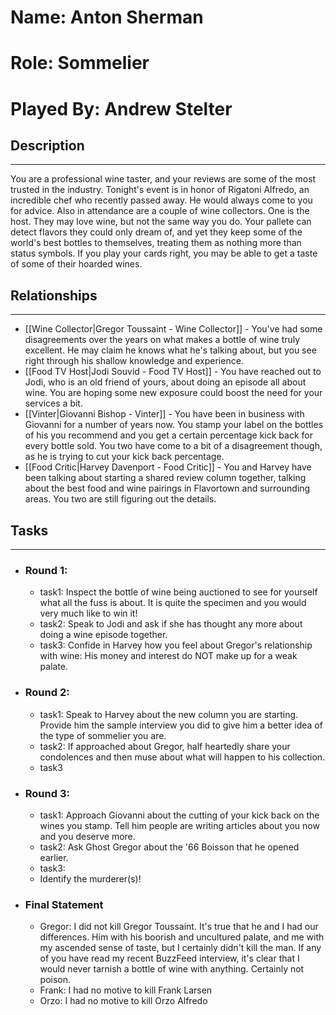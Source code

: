 # Name: Anton Sherman
# Role: Sommelier
# Played By: Andrew Stelter

## Description
---
You are a professional wine taster, and your reviews are some of the most trusted in the industry. Tonight's event is in honor of Rigatoni Alfredo, an incredible chef who recently passed away. He would always come to you for advice. Also in attendance are a couple of wine collectors. One is the host. They may love wine, but not the same way you do. Your pallete can detect flavors they could only dream of, and yet they keep some of the world's best bottles to themselves, treating them as nothing more than status symbols. If you play your cards right, you may be able to get a taste of some of their hoarded wines.

## Relationships
---
- [[Wine Collector|Gregor Toussaint - Wine Collector]] - You've had some disagreements over the years on what makes a bottle of wine truly excellent. He may claim he knows what he's talking about, but you see right through his shallow knowledge and experience.
- [[Food TV Host|Jodi Souvid - Food TV Host]] - You have reached out to Jodi, who is an old friend of yours, about doing an episode all about wine. You are hoping some new exposure could boost the need for your services a bit.
- [[Vinter|Giovanni Bishop - Vinter]] - You have been in business with Giovanni for a number of years now. You stamp your label on the bottles of his you recommend and you get a certain percentage kick back for every bottle sold. You two have come to a bit of a disagreement though, as he is trying to cut your kick back percentage.
- [[Food Critic|Harvey Davenport - Food Critic]] - You and Harvey have been talking about starting a shared review column together, talking about the best food and wine pairings in Flavortown and surrounding areas. You two are still figuring out the details.

## Tasks
___
- ### Round 1: 
	- task1:  Inspect the bottle of wine being auctioned to see for yourself what all the fuss is about. It is quite the specimen and you would very much like to win it!
	- task2:  Speak to Jodi and ask if she has thought any more about doing a wine episode together.
	- task3: Confide in Harvey how you feel about Gregor's relationship with wine: His money and interest do NOT make up for a weak palate.
- ### Round 2:
	- task1: Speak to Harvey about the new column you are starting. Provide him the sample interview you did to give him a better idea of the type of sommelier you are.
	- task2: If approached about Gregor, half heartedly share your condolences and then muse about what will happen to his collection.
	- task3
- ### Round 3:
	- task1: Approach Giovanni about the cutting of your kick back on the wines you stamp. Tell him people are writing articles about you now and you deserve more.
	- task2: Ask Ghost Gregor about the '66 Boisson that he opened earlier.
	- task3:
	- Identify the murderer(s)!
- ### Final Statement
	- Gregor: I did not kill Gregor Toussaint. It's true that he and I had our differences. Him with his boorish and uncultured palate, and me with my ascended sense of taste, but I certainly didn't kill the man. If any of you have read my recent BuzzFeed interview, it's clear that I would never tarnish a bottle of wine with anything. Certainly not poison.
	- Frank: I had no motive to kill Frank Larsen
	- Orzo: I had no motive to kill Orzo Alfredo